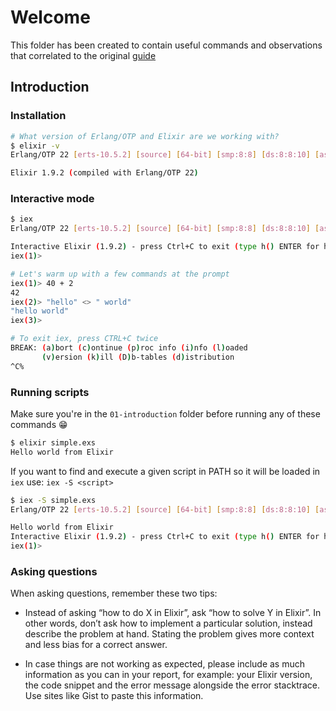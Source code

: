 # Welcome

This folder has been created to contain useful commands and observations that correlated to the original [guide](https://elixir-lang.org/getting-started/introduction.html)

## Introduction

### Installation

```sh
# What version of Erlang/OTP and Elixir are we working with?
$ elixir -v
Erlang/OTP 22 [erts-10.5.2] [source] [64-bit] [smp:8:8] [ds:8:8:10] [async-threads:1] [hipe] [dtrace]

Elixir 1.9.2 (compiled with Erlang/OTP 22)
```

### Interactive mode

```sh
$ iex
Erlang/OTP 22 [erts-10.5.2] [source] [64-bit] [smp:8:8] [ds:8:8:10] [async-threads:1] [hipe] [dtrace]

Interactive Elixir (1.9.2) - press Ctrl+C to exit (type h() ENTER for help)
iex(1)> 

# Let's warm up with a few commands at the prompt
iex(1)> 40 + 2
42
iex(2)> "hello" <> " world"
"hello world"
iex(3)> 

# To exit iex, press CTRL+C twice
BREAK: (a)bort (c)ontinue (p)roc info (i)nfo (l)oaded
       (v)ersion (k)ill (D)b-tables (d)istribution
^C%
```

### Running scripts

Make sure you're in the `01-introduction` folder before running any of these commands 😁

```sh
$ elixir simple.exs
Hello world from Elixir
```

If you want to find and execute a given script in PATH so it will be loaded in `iex` use: `iex -S <script>`

```sh
$ iex -S simple.exs
Erlang/OTP 22 [erts-10.5.2] [source] [64-bit] [smp:8:8] [ds:8:8:10] [async-threads:1] [hipe] [dtrace]

Hello world from Elixir
Interactive Elixir (1.9.2) - press Ctrl+C to exit (type h() ENTER for help)
iex(1)> 

```

### Asking questions

When asking questions, remember these two tips:

+ Instead of asking “how to do X in Elixir”, ask “how to solve Y in Elixir”. In other words, don’t ask how to implement a particular solution, instead describe the problem at hand. Stating the problem gives more context and less bias for a correct answer.

+ In case things are not working as expected, please include as much information as you can in your report, for example: your Elixir version, the code snippet and the error message alongside the error stacktrace. Use sites like Gist to paste this information.
